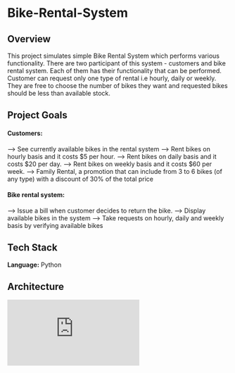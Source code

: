 # Bike-Rental-System

## Overview

This project simulates simple Bike Rental System which performs various functionality. There are two participant of this system - customers and bike rental system. Each of them has their functionality that can be performed.
Customer can request only one type of rental i.e hourly, daily or weekly. They are free to choose the number of bikes they want and requested bikes should be less than available stock.


## Project Goals

#### Customers:
 --> See currently available bikes in the rental system
 --> Rent bikes on hourly basis and it costs $5 per hour.
 --> Rent bikes on daily basis and it costs $20 per day.
 --> Rent bikes on weekly basis and it costs $60 per week.
 --> Family Rental, a promotion that can include from 3 to 6 bikes (of any type) with a discount of 30% of the total price

#### Bike rental system:
 --> Issue a bill when customer decides to return the bike.
 --> Display available bikes in the system
 --> Take requests on hourly, daily and weekly basis by verifying available bikes


## Tech Stack

 **Language:** Python

## Architecture

![Architecture](https://github.com/worldOfTheWeb/Bike-Rental-System/blob/main/Bike_Rental_System/Project%2B41%2B-%2BBike%2BRental%2BSystem%2BPDF.pdf)
